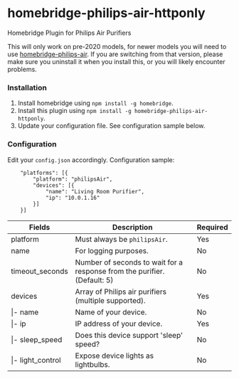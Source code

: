 # homebridge-philips-air-httponly
Homebridge Plugin for Philips Air Purifiers

This will only work on pre-2020 models, for newer models you will need to use [homebridge-philips-air](https://github.com/Sunoo/homebridge-philips-air). If you are switching from that version, please make sure you uninstall it when you install this, or you will likely encounter problems.

### Installation
1. Install homebridge using `npm install -g homebridge`.
2. Install this plugin using `npm install -g homebridge-philips-air-httponly`.
3. Update your configuration file. See configuration sample below.

### Configuration
Edit your `config.json` accordingly. Configuration sample:
```
    "platforms": [{
        "platform": "philipsAir",
        "devices": [{
            "name": "Living Room Purifier",
            "ip": "10.0.1.16"
        }]
    }]
```

| Fields             | Description                                                                  | Required |
|--------------------|------------------------------------------------------------------------------|----------|
| platform           | Must always be `philipsAir`.                                                 | Yes      |
| name               | For logging purposes.                                                        | No       |
| timeout_seconds    | Number of seconds to wait for a response from the purifier. (Default: 5)     | No       |
| devices            | Array of Philips air purifiers (multiple supported).                         | Yes      |
| \|- name           | Name of your device.                                                         | No       |
| \|- ip             | IP address of your device.                                                   | Yes      |
| \|- sleep\_speed   | Does this device support 'sleep' speed?                                      | No       |
| \|- light\_control | Expose device lights as lightbulbs.                                          | No       |
